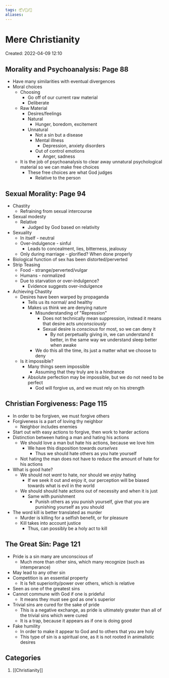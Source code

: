 ```yaml
---
tags: 📦/📝/📘
aliases:
---
```



# Mere Christianity
Created: 2022-04-09 12:10

## Morality and Psychoanalysis: Page 88
* Have many similarities with eventual divergences
* Moral choices
	* Choosing
		* Go off of our current raw material
		* Deliberate 
	* Raw Material
		* Desires/feelings
		* Natural
			* Hunger, boredom, excitement
		* Unnatural
			* Not a sin but a disease
			* Mental illness
				* Depression, anxiety disorders
			* Out of control emotions
				* Anger, sadness
	* It is the job of psychoanalysis to clear away unnatural psychological material so we can make free choices
		* These free choices are what God judges
			* Relative to the person


## Sexual Morality: Page 94
* Chastity
	* Refraining from sexual intercourse 
* Sexual modesty
	* Relative
		* Judged by God based on relativity
* Sexuality
	* In itself - neutral
	* Over-indulgence - sinful
		* Leads to concealment, lies, bitterness, jealousy
	* Only during marriage - glorified? When done properly
* Biological function of sex has been distorted/perverted
* Strip Teasing
	* Food - strange/perverted/vulgar
	* Humans - normalized
	* Due to starvation or over-indulgence? 
		* Evidence suggests over-indulgence
* Achieving Chastity 
	* Desires have been warped by propaganda
		* Tells us its normal/ and healthy
		* Makes us think we are denying nature
			* Misunderstanding of "Repression"
				* Does not technically mean suppression, instead it means that desire acts *unconsciously*
				* Sexual desire is *conscious* for most, so we can deny it
					* By not perpetually giving in, we can understand it better, in the same way we understand sleep better when awake
			* We do this all the time, its just a matter what we choose to deny
	* Is it impossible?
		* Many things seem impossible
			* Assuming that they truly are is a hindrance
		* Absolute perfection may be impossible, but we do not need to be perfect
			* God will forgive us, and we must rely on his strength


## Christian Forgiveness: Page 115
* In order to be forgiven, we must forgive others
* Forgiveness is a part of loving thy neighbor
	* Neighbor includes enemies
* Start out with easy actions to forgive, then work to harder actions
* Distinction between hating a man and hating his actions
	* We should love a man but hate his actions, because we love him
		* We have this disposition towards *ourselves*
			* Thus we should hate others as you hate yourself
	* Not hating the man does not have to reduce the amount of hate for his actions
* What is good hate?
	* We should not *want* to hate, nor should we *enjoy* hating
		* If we seek it out and enjoy it, our perception will be biased towards what is evil in the world
	* We should should hate actions out of necessity and when it is just
		* Same with punishment
			* Punish others as you punish yourself, give that you are punishing yourself as you should
* The word kill is better translated as murder
	* Murder is killing for a selfish benefit, or for pleasure
	* Kill takes into account justice
		* Thus, can possibly be a holy act to kill 

## The Great Sin: Page 121
* Pride is a sin many are unconscious of
	* Much more than other sins, which many recognize (such as intemperance)
* May lead to any other sin
* Competition is an essential property
	* It is felt superiority/power over others, which is relative
* Seen as one of the greatest sins
* Cannot commune with God if one is prideful
	* It means they must see god as one's superior
* Trivial sins are cured for the sake of pride
	* This is a negative exchange, as pride is ultimately greater than all of the trivial sins which were cured
	* It is a trap, because it appears as if one is doing good
* Fake humility
	* In order to make it appear to God and to others that you are holy
	* This type of sin is a spiritual one, as it is not rooted in animalistic desires   




## Categories
1. [[Christianity]]